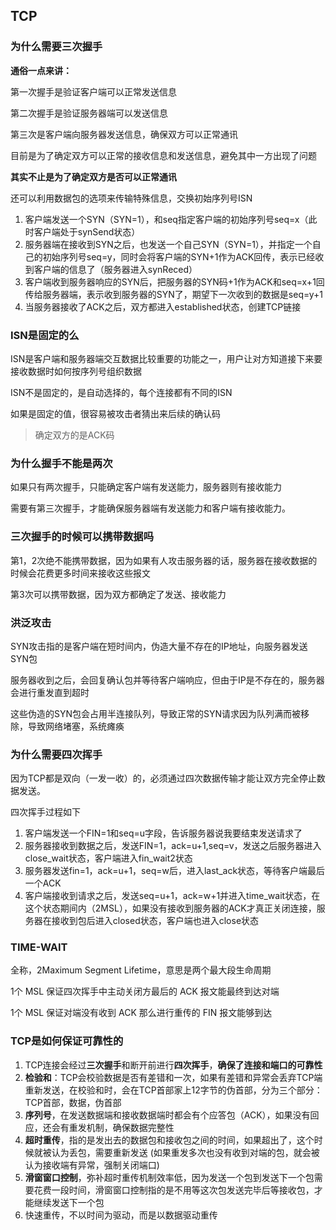 ## TCP

### 为什么需要三次握手

**通俗一点来讲：**

第一次握手是验证客户端可以正常发送信息

第二次握手是验证服务器端可以发送信息

第三次是客户端向服务器发送信息，确保双方可以正常通讯

目前是为了确定双方可以正常的接收信息和发送信息，避免其中一方出现了问题


**其实不止是为了确定双方是否可以正常通讯**

还可以利用数据包的选项来传输特殊信息，交换初始序列号ISN

1. 客户端发送一个SYN（SYN=1），和seq指定客户端的初始序列号seq=x（此时客户端处于synSend状态）
2. 服务器端在接收到SYN之后，也发送一个自己SYN（SYN=1），并指定一个自己的初始序列号seq=y，同时会将客户端的SYN+1作为ACK回传，表示已经收到客户端的信息了（服务器进入synReced）
3. 客户端收到服务器响应的SYN后，把服务器的SYN码+1作为ACK和seq=x+1回传给服务器端，表示收到服务器的SYN了，期望下一次收到的数据是seq=y+1
4. 当服务器接收了ACK之后，双方都进入established状态，创建TCP链接

### ISN是固定的么

ISN是客户端和服务器端交互数据比较重要的功能之一，用户让对方知道接下来要接收数据时如何按序列号组织数据

ISN不是固定的，是自动选择的，每个连接都有不同的ISN

如果是固定的值，很容易被攻击者猜出来后续的确认码

> 确定双方的是ACK码

### 为什么握手不能是两次

如果只有两次握手，只能确定客户端有发送能力，服务器则有接收能力

需要有第三次握手，才能确保服务器端有发送能力和客户端有接收能力。

### 三次握手的时候可以携带数据吗

第1，2次绝不能携带数据，因为如果有人攻击服务器的话，服务器在接收数据的时候会花费更多时间来接收这些报文

第3次可以携带数据，因为双方都确定了发送、接收能力

### 洪泛攻击

SYN攻击指的是客户端在短时间内，伪造大量不存在的IP地址，向服务器发送SYN包

服务器收到之后，会回复确认包并等待客户端响应，但由于IP是不存在的，服务器会进行重发直到超时

这些伪造的SYN包会占用半连接队列，导致正常的SYN请求因为队列满而被移除，导致网络堵塞，系统瘫痪


### 为什么需要四次挥手

因为TCP都是双向（一发一收）的，必须通过四次数据传输才能让双方完全停止数据发送。

四次挥手过程如下
1. 客户端发送一个FIN=1和seq=u字段，告诉服务器说我要结束发送请求了
2. 服务器接收到数据之后，发送FIN=1，ack=u+1,seq=v，发送之后服务器进入close_wait状态，客户端进入fin_wait2状态
3. 服务器发送fin=1，ack=u+1，seq=w后，进入last_ack状态，等待客户端最后一个ACK
4. 客户端接收到请求之后，发送seq=u+1，ack=w+1并进入time_wait状态，在这个状态期间内（2MSL），如果没有接收到服务器的ACK才真正关闭连接，服务器在接收到包后进入closed状态，客户端也进入close状态


### TIME-WAIT

全称，2Maximum Segment Lifetime，意思是两个最大段生命周期

1个 MSL 保证四次挥手中主动关闭方最后的 ACK 报文能最终到达对端

1个 MSL 保证对端没有收到 ACK 那么进行重传的 FIN 报文能够到达


### TCP是如何保证可靠性的

1. TCP连接会经过**三次握手**和断开前进行**四次挥手**，**确保了连接和端口的可靠性**
2. **检验和**：TCP会校验数据是否有差错和一次，如果有差错和异常会丢弃TCP端重新发送，在校验和时，会在TCP首部家上12字节的伪首部，分为三个部分：TCP首部，数据，伪首部
3. **序列号**，在发送数据端和接收数据端时都会有个应答包（ACK），如果没有回应，还会有重发机制，确保数据完整性
4. **超时重传**，指的是发出去的数据包和接收包之间的时间，如果超出了，这个时候就被认为丢包，需要重新发送 (如果重发多次也没有收到对端的包，就会被认为接收端有异常，强制关闭端口)
5. **滑窗窗口控制**，弥补超时重传机制效率低，因为发送一个包到发送下一个包需要花费一段时间，滑窗窗口控制指的是不用等这次包发送完毕后等接收包，才能继续发送下一个包
6. 快速重传，不以时间为驱动，而是以数据驱动重传